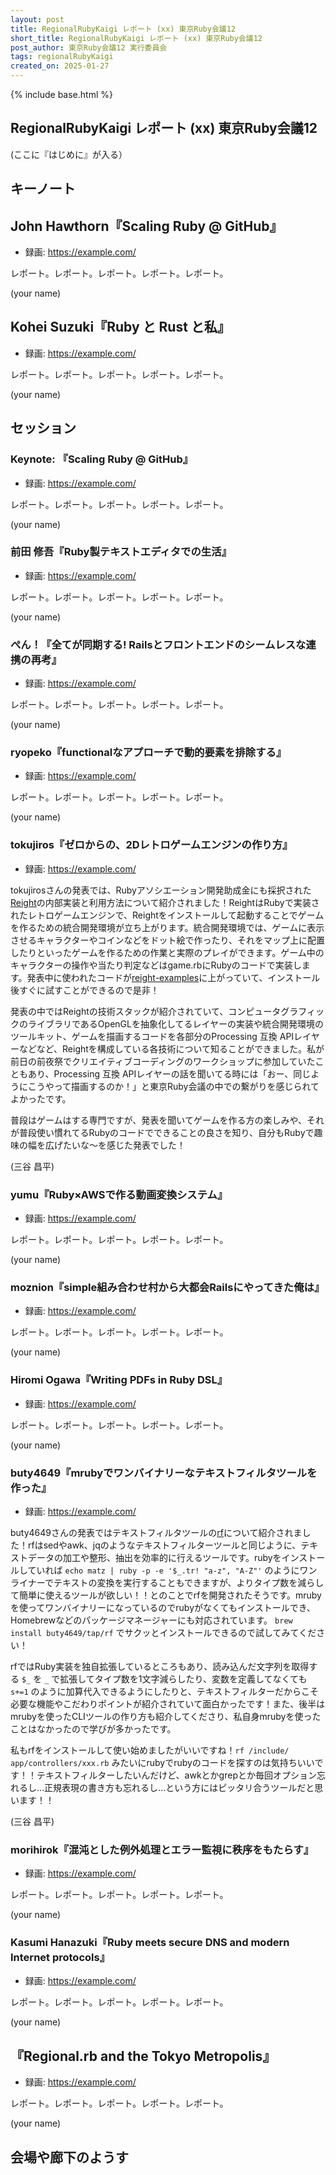 ```yaml
---
layout: post
title: RegionalRubyKaigi レポート (xx) 東京Ruby会議12
short_title: RegionalRubyKaigi レポート (xx) 東京Ruby会議12
post_author: 東京Ruby会議12 実行委員会
tags: regionalRubyKaigi
created_on: 2025-01-27
---
```


{% include base.html %}

## RegionalRubyKaigi レポート (xx) 東京Ruby会議12

(ここに『はじめに』が入る）

## キーノート

## John Hawthorn『Scaling Ruby @ GitHub』

* 録画: https://example.com/

レポート。レポート。レポート。レポート。レポート。

(your name)


## Kohei Suzuki『Ruby と Rust と私』

* 録画: https://example.com/

レポート。レポート。レポート。レポート。レポート。

(your name)


## セッション

### Keynote: 『Scaling Ruby @ GitHub』

* 録画: https://example.com/

レポート。レポート。レポート。レポート。レポート。


(your name)

### 前田 修吾『Ruby製テキストエディタでの生活』

* 録画: https://example.com/

レポート。レポート。レポート。レポート。レポート。

(your name)


### ぺん！『全てが同期する! Railsとフロントエンドのシームレスな連携の再考』

* 録画: https://example.com/

レポート。レポート。レポート。レポート。レポート。

(your name)


### ryopeko『functionalなアプローチで動的要素を排除する』

* 録画: https://example.com/

レポート。レポート。レポート。レポート。レポート。

(your name)


### tokujiros『ゼロからの、2Dレトロゲームエンジンの作り方』

* 録画: https://example.com/

tokujirosさんの発表では、Rubyアソシエーション開発助成金にも採択された[Reight](https://github.com/xord/reight)の内部実装と利用方法について紹介されました！ReightはRubyで実装されたレトロゲームエンジンで、Reightをインストールして起動することでゲームを作るための統合開発環境が立ち上がります。統合開発環境では、ゲームに表示させるキャラクターやコインなどをドット絵で作ったり、それをマップ上に配置したりといったゲームを作るための作業と実際のプレイができます。ゲーム中のキャラクターの操作や当たり判定などはgame.rbにRubyのコードで実装します。発表中に使われたコードが[reight-examples](https://github.com/xord/reight-examples)に上がっていて、インストール後すぐに試すことができるので是非！

発表の中ではReightの技術スタックが紹介されていて、コンピュータグラフィックのライブラリであるOpenGLを抽象化してるレイヤーの実装や統合開発環境のツールキット、ゲームを描画するコードを各部分のProcessing 互換 APIレイヤーなどなど、Reightを構成している各技術について知ることができました。私が前日の前夜祭でクリエイティブコーディングのワークショップに参加していたこともあり、Processing 互換 APIレイヤーの話を聞いてる時には「おー、同じようにこうやって描画するのか！」と東京Ruby会議の中での繋がりを感じられてよかったです。

普段はゲームはする専門ですが、発表を聞いてゲームを作る方の楽しみや、それが普段使い慣れてるRubyのコードでできることの良さを知り、自分もRubyで趣味の幅を広げたいな〜を感じた発表でした！

(三谷 昌平)


### yumu『Ruby×AWSで作る動画変換システム』

* 録画: https://example.com/

レポート。レポート。レポート。レポート。レポート。

(your name)


### moznion『simple組み合わせ村から大都会Railsにやってきた俺は』

* 録画: https://example.com/

レポート。レポート。レポート。レポート。レポート。

(your name)


### Hiromi Ogawa『Writing PDFs in Ruby DSL』

* 録画: https://example.com/

レポート。レポート。レポート。レポート。レポート。

(your name)


### buty4649『mrubyでワンバイナリーなテキストフィルタツールを作った』

* 録画: https://example.com/

buty4649さんの発表ではテキストフィルタツールの[rf](https://github.com/buty4649/rf)について紹介されました！rfはsedやawk、jqのようなテキストフィルターツールと同じように、テキストデータの加工や整形、抽出を効率的に行えるツールです。rubyをインストールしていれば `echo matz | ruby -p -e '$_.tr! "a-z", "A-Z"'` のようにワンライナーでテキストの変換を実行することもできますが、よりタイプ数を減らして簡単に使えるツールが欲しい！！とのことでrfを開発されたそうです。mrubyを使ってワンバイナリーになっているのでrubyがなくてもインストールでき、Homebrewなどのパッケージマネージャーにも対応されています。 `brew install buty4649/tap/rf` でサクッとインストールできるので試してみてください！

rfではRuby実装を独自拡張しているところもあり、読み込んだ文字列を取得する `$_` を `_` で拡張してタイプ数を1文字減らしたり、変数を定義してなくても `s+=1` のように加算代入できるようにしたりと、テキストフィルターだからこそ必要な機能やこだわりポイントが紹介されていて面白かったです！また、後半はmrubyを使ったCLIツールの作り方も紹介してくださり、私自身mrubyを使ったことはなかったので学びが多かったです。

私もrfをインストールして使い始めましたがいいですね！`rf /include/ app/controllers/xxx.rb` みたいにrubyでrubyのコードを探すのは気持ちいいです！！テキストフィルターしたいんだけど、awkとかgrepとか毎回オプション忘れるし...正規表現の書き方も忘れるし...という方にはピッタリ合うツールだと思います！！

(三谷 昌平)


### morihirok『混沌とした例外処理とエラー監視に秩序をもたらす』

* 録画: https://example.com/

レポート。レポート。レポート。レポート。レポート。

(your name)


### Kasumi Hanazuki『Ruby meets secure DNS and modern Internet protocols』

* 録画: https://example.com/

レポート。レポート。レポート。レポート。レポート。

(your name)


## 『Regional.rb and the Tokyo Metropolis』

* 録画: https://example.com/

レポート。レポート。レポート。レポート。レポート。

(your name)

## 会場や廊下のようす
